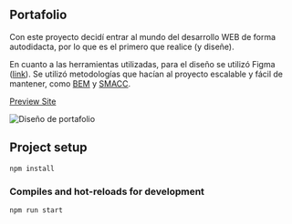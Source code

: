 ## Portafolio

Con este proyecto decidí entrar al mundo del desarrollo WEB de forma autodidacta, por lo que es el primero que realice (y diseñe).

En cuanto a las herramientas utilizadas, para el diseño se utilizó Figma ([link](https://www.figma.com/file/c3bssv7poc5hkzxES6VHefBi/Portafolio?node-id=91%3A0)). 
Se utilizó metodologías que hacían al proyecto escalable y fácil de mantener, como [BEM](https://en.bem.info/methodology/quick-start/) y [SMACC](http://smacss.com/).

[Preview Site](https://portfolio-gm.netlify.app/)

![Diseño de portafolio](https://i.imgur.com/ms24CFZ.png)

## Project setup

```
npm install
```

### Compiles and hot-reloads for development

```
npm run start
```
